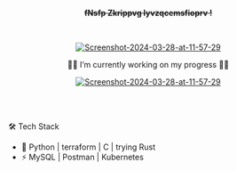 



<p align="center"> <front face="Orbitron"> <del><b>
fNsfp Zkrippvg lyvzqcemsfioprv !
</b></del></p>  </front>


<br/>

<p align="center">
<a href="https://ibb.co/nc3b82S"><img src="https://i.ibb.co/mqvGFs7/Screenshot-2024-03-28-at-11-57-29.png" alt="Screenshot-2024-03-28-at-11-57-29" border="0"></a>
</p>

<p align="center">
👨‍💻 I’m currently working on my progress 👨‍💻
</p>

<p align="center">
<a href="https://ibb.co/nc3b82S"><img src="https://i.ibb.co/mqvGFs7/Screenshot-2024-03-28-at-11-57-29.png" alt="Screenshot-2024-03-28-at-11-57-29" border="0"></a>
</p>

<br/>
<br/>

🛠 Tech Stack

- 🚧   Python | terraform | C | trying Rust
- ⚡   MySQL | Postman | Kubernetes



